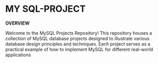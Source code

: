 # MY SQL-PROJECT

**OVERVIEW**

Welcome to the MySQL Projects Repository! This repository houses a collection of MySQL database projects designed to illustrate various database design principles and techniques. Each project serves as a practical example of how to implement MySQL for different real-world applications
